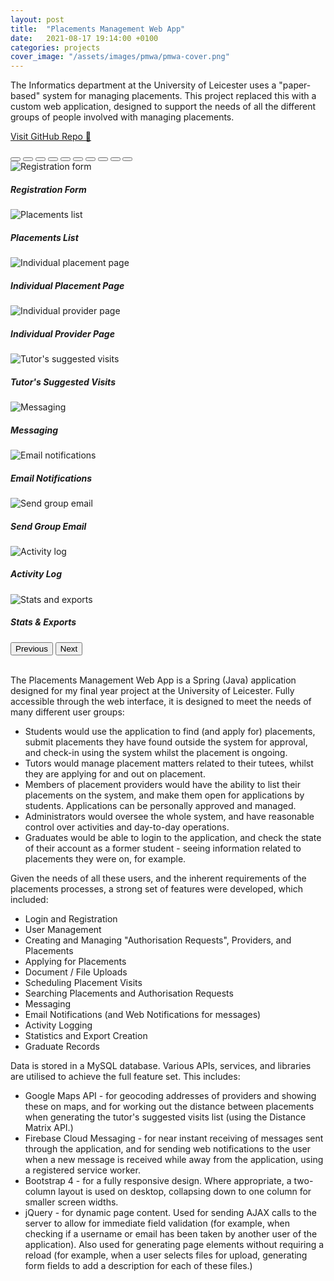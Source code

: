 ```yaml
---
layout: post
title:  "Placements Management Web App"
date:   2021-08-17 19:14:00 +0100
categories: projects
cover_image: "/assets/images/pmwa/pmwa-cover.png"
---
```

The Informatics department at the University of Leicester uses a "paper-based" system for managing placements. This
project replaced this with a custom web application, designed to support the needs of all the different groups of people
involved with managing placements.

<a class="btn btn-primary" href="https://github.com/HaydenPWoods/placements-management-web-app">Visit GitHub Repo 🔗</a>

<div id="pmwa-carousel" class="carousel carousel-dark slide" data-bs-ride="carousel">
  <div class="carousel-indicators">
    <button type="button" data-bs-target="#pmwa-carousel" data-bs-slide-to="0" class="active" aria-current="true" aria-label="Slide 1"></button>
    <button type="button" data-bs-target="#pmwa-carousel" data-bs-slide-to="1" aria-label="Slide 2"></button>
    <button type="button" data-bs-target="#pmwa-carousel" data-bs-slide-to="2" aria-label="Slide 3"></button>
    <button type="button" data-bs-target="#pmwa-carousel" data-bs-slide-to="3" aria-label="Slide 4"></button>
    <button type="button" data-bs-target="#pmwa-carousel" data-bs-slide-to="4" aria-label="Slide 5"></button>
    <button type="button" data-bs-target="#pmwa-carousel" data-bs-slide-to="5" aria-label="Slide 6"></button>
    <button type="button" data-bs-target="#pmwa-carousel" data-bs-slide-to="6" aria-label="Slide 7"></button>
    <button type="button" data-bs-target="#pmwa-carousel" data-bs-slide-to="7" aria-label="Slide 8"></button>
    <button type="button" data-bs-target="#pmwa-carousel" data-bs-slide-to="8" aria-label="Slide 9"></button>
    <button type="button" data-bs-target="#pmwa-carousel" data-bs-slide-to="9" aria-label="Slide 10"></button>
  </div>
  <div class="carousel-inner">
    <div class="carousel-item active">
      <img src="/assets/images/pmwa/pmwa-login-and-registration.png" class="d-block w-100 border-radius-15" alt="Registration form">
      <div class="carousel-caption d-none d-md-block">
        <h5>Registration Form</h5>
      </div>
    </div>
    <div class="carousel-item">
      <img src="/assets/images/pmwa/pmwa-placements-list.png" class="d-block w-100 border-radius-15" alt="Placements list">
      <div class="carousel-caption d-none d-md-block">
        <h5>Placements List</h5>
      </div>
    </div>
    <div class="carousel-item">
      <img src="/assets/images/pmwa/pmwa-placement.png" class="d-block w-100 border-radius-15" alt="Individual placement page">
      <div class="carousel-caption d-none d-md-block">
        <h5>Individual Placement Page</h5>
      </div>
    </div>
  <div class="carousel-item">
      <img src="/assets/images/pmwa/pmwa-provider.png" class="d-block w-100 border-radius-15" alt="Individual provider page">
      <div class="carousel-caption d-none d-md-block">
        <h5>Individual Provider Page</h5>
      </div>
    </div>
  <div class="carousel-item">
      <img src="/assets/images/pmwa/pmwa-tutor-visits-suggested.png" class="d-block w-100 border-radius-15" alt="Tutor's suggested visits">
      <div class="carousel-caption d-none d-sm-block">
        <h5>Tutor's Suggested Visits</h5>
      </div>
    </div>
  <div class="carousel-item">
      <img src="/assets/images/pmwa/pmwa-message-chain.png" class="d-block w-100 border-radius-15" alt="Messaging">
      <div class="carousel-caption d-none d-md-block">
        <h5>Messaging</h5>
      </div>
    </div>
  <div class="carousel-item">
      <img src="/assets/images/pmwa/pmwa-received-email.png" class="d-block w-100 border-radius-15" alt="Email notifications">
      <div class="carousel-caption d-none d-md-block">
        <h5>Email Notifications</h5>
      </div>
    </div>
  <div class="carousel-item">
      <img src="/assets/images/pmwa/pmwa-send-email.png" class="d-block w-100 border-radius-15" alt="Send group email">
      <div class="carousel-caption d-none d-md-block">
        <h5>Send Group Email</h5>
      </div>
    </div>
  <div class="carousel-item">
      <img src="/assets/images/pmwa/pmwa-log.png" class="d-block w-100 border-radius-15" alt="Activity log">
      <div class="carousel-caption d-none d-md-block">
        <h5>Activity Log</h5>
      </div>
    </div>
  <div class="carousel-item">
      <img src="/assets/images/pmwa/pmwa-stats-and-exports.png" class="d-block w-100 border-radius-15" alt="Stats and exports">
      <div class="carousel-caption d-none d-md-block">
        <h5>Stats & Exports</h5>
      </div>
    </div>
  </div>
  <button class="carousel-control-prev" type="button" data-bs-target="#pmwa-carousel" data-bs-slide="prev">
    <span class="carousel-control-prev-icon" aria-hidden="true"></span>
    <span class="visually-hidden">Previous</span>
  </button>
  <button class="carousel-control-next" type="button" data-bs-target="#pmwa-carousel" data-bs-slide="next">
    <span class="carousel-control-next-icon" aria-hidden="true"></span>
    <span class="visually-hidden">Next</span>
  </button>
</div>

<br/>

The Placements Management Web App is a Spring (Java) application designed for my final year project at the University of
Leicester. Fully accessible through the web interface, it is designed to meet the needs of many different user groups:

* Students would use the application to find (and apply for) placements, submit placements they have found outside the
  system for approval, and check-in using the system whilst the placement is ongoing.
* Tutors would manage placement matters related to their tutees, whilst they are applying for and out on placement.
* Members of placement providers would have the ability to list their placements on the system, and make them open for
  applications by students. Applications can be personally approved and managed.
* Administrators would oversee the whole system, and have reasonable control over activities and day-to-day operations.
* Graduates would be able to login to the application, and check the state of their account as a former student - seeing
  information related to placements they were on, for example.

Given the needs of all these users, and the inherent requirements of the placements processes, a strong set of features 
were developed, which included:

* Login and Registration
* User Management
* Creating and Managing "Authorisation Requests", Providers, and Placements
* Applying for Placements
* Document / File Uploads
* Scheduling Placement Visits
* Searching Placements and Authorisation Requests
* Messaging
* Email Notifications (and Web Notifications for messages)
* Activity Logging
* Statistics and Export Creation
* Graduate Records

Data is stored in a MySQL database. Various APIs, services, and libraries are utilised to achieve the full feature set. This
includes:

* Google Maps API - for geocoding addresses of providers and showing these on maps, and for working out the distance
  between placements when generating the tutor's suggested visits list (using the Distance Matrix API.)
* Firebase Cloud Messaging - for near instant receiving of messages sent through the application, and for sending web
  notifications to the user when a new message is received while away from the application, using a registered service
  worker.
* Bootstrap 4 - for a fully responsive design. Where appropriate, a two-column layout is used on desktop, collapsing
  down to one column for smaller screen widths.
* jQuery - for dynamic page content. Used for sending AJAX calls to the server to allow for immediate field
  validation (for example, when checking if a username or email has been taken by another user of the application). Also
  used for generating page elements without requiring a reload (for example, when a user selects files for upload,
  generating form fields to add a description for each of these files.)
